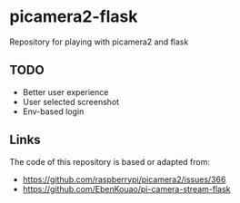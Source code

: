 # picamera2-flask
Repository for playing with picamera2 and flask

## TODO

* Better user experience
* User selected screenshot
* Env-based login

## Links

The code of this repository is based or adapted from:

* https://github.com/raspberrypi/picamera2/issues/366
* https://github.com/EbenKouao/pi-camera-stream-flask



